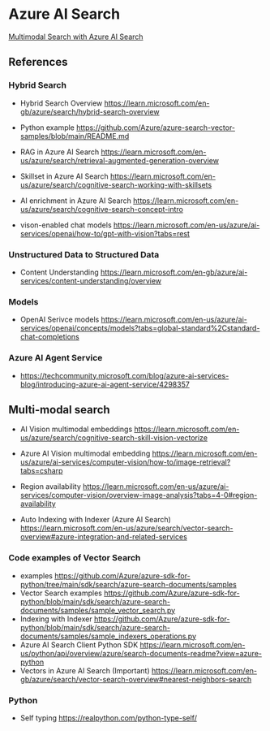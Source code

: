 # Azure AI Search

[Multimodal Search with Azure AI Search](./multimodal_search.md)

## References

### Hybrid Search
* Hybrid Search Overview https://learn.microsoft.com/en-gb/azure/search/hybrid-search-overview
* Python example https://github.com/Azure/azure-search-vector-samples/blob/main/README.md

* RAG in Azure AI Search https://learn.microsoft.com/en-us/azure/search/retrieval-augmented-generation-overview
* Skillset in Azure AI Search https://learn.microsoft.com/en-us/azure/search/cognitive-search-working-with-skillsets
* AI enrichment in Azure AI Search https://learn.microsoft.com/en-us/azure/search/cognitive-search-concept-intro

* vison-enabled chat models https://learn.microsoft.com/en-us/azure/ai-services/openai/how-to/gpt-with-vision?tabs=rest 


### Unstructured Data to Structured Data
* Content Understanding https://learn.microsoft.com/en-gb/azure/ai-services/content-understanding/overview

### Models
* OpenAI Serivce models https://learn.microsoft.com/en-us/azure/ai-services/openai/concepts/models?tabs=global-standard%2Cstandard-chat-completions

### Azure AI Agent Service
* https://techcommunity.microsoft.com/blog/azure-ai-services-blog/introducing-azure-ai-agent-service/4298357

## Multi-modal search
* AI Vision multimodal embeddings https://learn.microsoft.com/en-us/azure/search/cognitive-search-skill-vision-vectorize
* Azure AI Vision multimodal embedding https://learn.microsoft.com/en-us/azure/ai-services/computer-vision/how-to/image-retrieval?tabs=csharp
* Region availability https://learn.microsoft.com/en-us/azure/ai-services/computer-vision/overview-image-analysis?tabs=4-0#region-availability

* Auto Indexing with Indexer (Azure AI Search) https://learn.microsoft.com/en-us/azure/search/vector-search-overview#azure-integration-and-related-services

### Code examples of Vector Search
* examples https://github.com/Azure/azure-sdk-for-python/tree/main/sdk/search/azure-search-documents/samples
* Vector Search examples https://github.com/Azure/azure-sdk-for-python/blob/main/sdk/search/azure-search-documents/samples/sample_vector_search.py
* Indexing with Indexer https://github.com/Azure/azure-sdk-for-python/blob/main/sdk/search/azure-search-documents/samples/sample_indexers_operations.py
* Azure AI Search Client Python SDK https://learn.microsoft.com/en-us/python/api/overview/azure/search-documents-readme?view=azure-python
* Vectors in Azure AI Search (Important) https://learn.microsoft.com/en-gb/azure/search/vector-search-overview#nearest-neighbors-search

### Python
* Self typing https://realpython.com/python-type-self/

